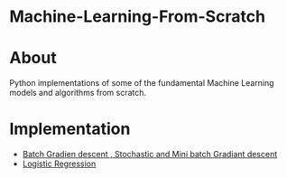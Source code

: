 # Machine-Learning-From-Scratch
# About
Python implementations of some of the fundamental Machine Learning models and algorithms from scratch.
# Implementation
- [Batch Gradien descent , Stochastic and Mini batch Gradiant descent](https://github.com/AMNAALMGLY/Machine-Learning-From-Scratch/blob/main/BGD%20%26%20Minibatch%20GD.ipynb)
- [Logistic Regression](https://github.com/AMNAALMGLY/Machine-Learning-From-Scratch/blob/main/Logistic_Regression.ipynb)
